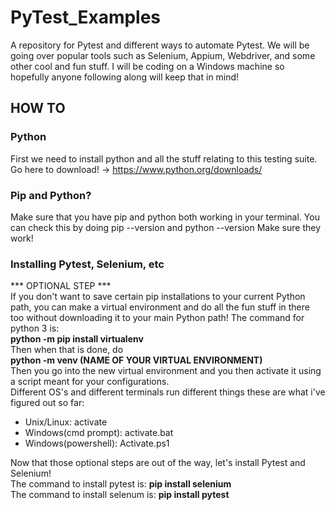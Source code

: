 # PyTest_Examples
A repository for Pytest and different ways to automate Pytest. 
We will be going over popular tools such as Selenium, Appium, Webdriver, and some other cool and fun stuff.
I will be coding on a Windows machine so hopefully anyone following along will keep that in mind!

## HOW TO

### Python
First we need to install python and all the stuff relating to this testing suite.
Go here to download! -> https://www.python.org/downloads/

### Pip and Python?
Make sure that you have pip and python both working in your terminal.
You can check this by doing pip --version and python --version Make sure they work!

### Installing Pytest, Selenium, etc
*** OPTIONAL STEP *** </br>
If you don't want to save certain pip installations to your current Python path, you can make a virtual environment and do all the fun stuff in there too without downloading it to your main Python path!
The command for python 3 is: </br>
<b>python -m pip install virtualenv</b> </br>
Then when that is done, do </br>
<b>python -m venv (NAME OF YOUR VIRTUAL ENVIRONMENT)</b> </br>
Then you go into the new virtual environment and you then activate it using a script meant for your configurations. </br>
Different OS's and different terminals run different things these are what i've figured out so far: </br>
* Unix/Linux: activate
* Windows(cmd prompt): activate.bat
* Windows(powershell): Activate.ps1

Now that those optional steps are out of the way, let's install Pytest and Selenium! <br/>
The command to install pytest is:
<b> pip install selenium </b> </br>
The command to install selenum is:
<b> pip install pytest </b> </br>

